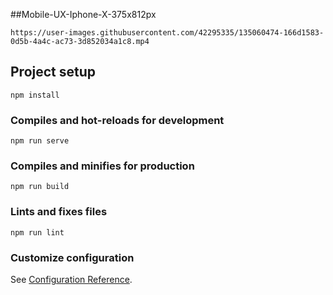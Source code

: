 
##Mobile-UX-Iphone-X-375x812px
```
https://user-images.githubusercontent.com/42295335/135060474-166d1583-0d5b-4a4c-ac73-3d852034a1c8.mp4
```

## Project setup
```
npm install
```

### Compiles and hot-reloads for development




```
npm run serve
```

### Compiles and minifies for production
```
npm run build
```

### Lints and fixes files
```
npm run lint
```

### Customize configuration
See [Configuration Reference](https://cli.vuejs.org/config/).

